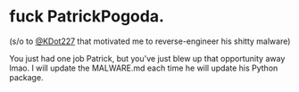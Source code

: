 # fuck PatrickPogoda.
(s/o to [@KDot227](https://github.com/PatrickPogoda/BlankGrabber/pull/2) that motivated me to reverse-engineer his shitty malware)

You just had one job Patrick, but you've just blew up that opportunity away lmao.
I will update the MALWARE.md each time he will update his Python package.